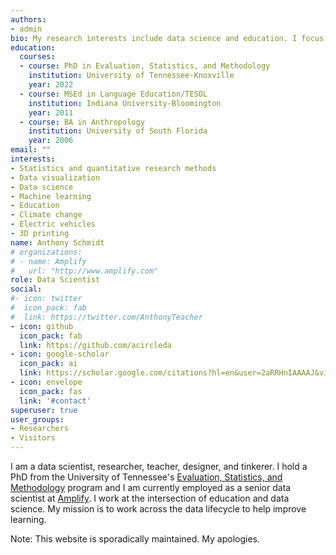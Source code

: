 ```yaml
---
authors:
- admin
bio: My research interests include data science and education. I focus on statistics, research methods, data visualization, and machine learning.
education:
  courses:
  - course: PhD in Evaluation, Statistics, and Methodology
    institution: University of Tennessee-Knoxville
    year: 2022
  - course: MSEd in Language Education/TESOL
    institution: Indiana University-Bloomington
    year: 2011
  - course: BA in Anthropology
    institution: University of South Florida
    year: 2006
email: ""
interests:
- Statistics and quantitative research methods
- Data visualization
- Data science
- Machine learning
- Education
- Climate change
- Electric vehicles
- 3D printing
name: Anthony Schmidt
# organizations:
# - name: Amplify
#   url: "http://www.amplify.com"
role: Data Scientist
social:
#- icon: twitter
#  icon_pack: fab
#  link: https://twitter.com/AnthonyTeacher
- icon: github
  icon_pack: fab
  link: https://github.com/acircleda
- icon: google-scholar
  icon_pack: ai
  link: https://scholar.google.com/citations?hl=en&user=2aRRHnIAAAAJ&view_op=list_works&sortby=pubdate
- icon: envelope
  icon_pack: fas
  link: '#contact'
superuser: true
user_groups:
- Researchers
- Visitors
---
```


I am a data scientist, researcher, teacher, designer, and tinkerer. I hold a  PhD from the University of Tennessee's [Evaluation, Statistics, and Methodology](https://elps.utk.edu/evaluation-statistics-methodology-phd/) program and I am currently employed as a senior data scientist at [Amplify](http://www.amplify.com/). I work at the intersection of education and data science. My mission is to work across the data lifecycle to help improve learning. 

Note: This website is sporadically maintained. My apologies.